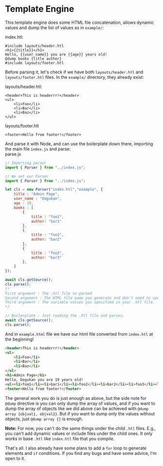 # Template Engine
This template engine does some HTML file concatenation, allows dynamic values and dump the list of values as in `example/`:

index.htl:
```
#include layouts/header.htl
<h1>{{title}}</h1>
Hello, {{user_name}} you are {{age}} years old!
@dump books {title author}
#include layouts/footer.htl

```
Before parsing it, let's check if we have both `layouts/header.htl` and `layouts/footer.htl` files. In the `example/` directory, they already exist:

layouts/header.htl:
```
<header>This is headerrr!</header>
<ul>
    <li>Foo</li>
    <li>Bar</li>
    <li>Baz</li>
</ul>
```
layouts/footer.htl
```
<footer>Hello from footer!</footer>
```

And parse it with Node, and can use the boilerplate down there, importing the main file `index.js` and parse:<br>
parse.js
```js 
// Importing parser
import { Parser } from "../index.js";

// We set our Parser
import { Parser } from "../index.js";

let cls = new Parser("index.htl","example", {
    title : "Admin Page",
    user_name : "Dogukan",
    age : 19,
    books : [
        {
            title : "foo1",
            author: "bar1"
        },
        {
            title : "foo2",
            author: "bar2"
        },
        {
            title : "foo3",
            author: "bar3"
        },
    ]
});

await cls.getSource();
cls.parse();
/*
First argument : The .htl file to parsed
Second argument : The HTML file name you generate and don't need to specify .html extension
Third argument : The variable values you specified in your .htl file.
*/

// Boilerplate : Just reading the .htl file and parses.
await cls.getSource();
cls.parse();
```
And in `example.html` file we have our html file converted from `index.htl` at the beginning!
```html
<header>This is headerrr!</header>
<ul>
    <li>Foo</li>
    <li>Bar</li>
    <li>Baz</li>
</ul>
<h1>Admin Page</h1>
Hello, Dogukan you are 19 years old!
<ul><li>foo1</li><li>bar1</li><li>foo2</li><li>bar2</li><li>foo3</li><li>bar3</li></ul>
<footer>Hello from footer!</footer>
````
The general work you do is just enough as above, but the side note for `@dump` directive is you can only dump the array of values, and if you want to dump the array of objects like we did above can be achieved with `@dump array {objval1, objval2}`. But if you want to dump only the values without objects, just `@dump array {}` is enough.


**Note:** For now, you can't do the same things under the child `.htl` files. E.g., you can't add dynamic values or include files under the child ones. It only works in base `.htl` like `index.htl` file that you compile. 

That's all. I also already have some plans to add a `for` loop to generate elements and `if` conditions. If you find any bugs and have some advice, I'm open to it.
